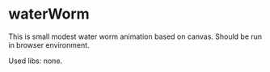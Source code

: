 # waterWorm
This is small modest water worm animation based on canvas.
Should be run in browser environment.

Used libs: none.
